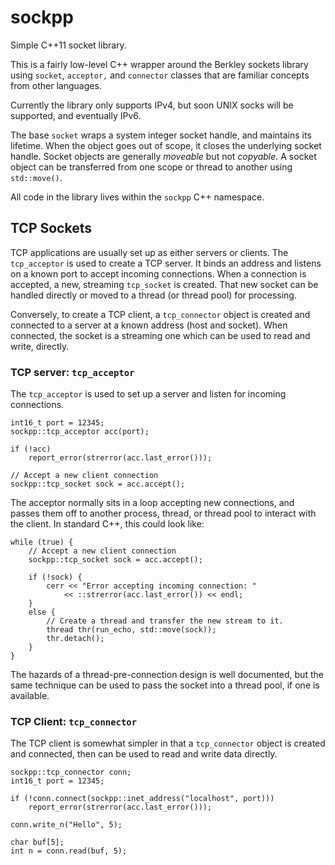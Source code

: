 # sockpp
Simple C++11 socket library.

This is a fairly low-level C++ wrapper around the Berkley sockets library using `socket`, `acceptor,` and `connector` classes that are familiar concepts from other languages.

Currently the library only supports IPv4, but soon UNIX socks will be supported, and eventually IPv6.

The base `socket` wraps a system integer socket handle, and maintains its lifetime. When the object goes out of scope, it closes the underlying socket handle. Socket objects are generally _moveable_ but not _copyable_. A socket object can be transferred from one scope or thread to another using `std::move()`.

All code in the library lives within the `sockpp` C++ namespace.

## TCP Sockets

TCP applications are usually set up as either servers or clients. The `tcp_acceptor` is used to create a TCP server. It binds an address and listens on a known port to accept incoming connections. When a connection is accepted, a new, streaming `tcp_socket` is created. That new socket can be handled directly or moved to a thread (or thread pool) for processing.

Conversely, to create a TCP client, a `tcp_connector` object is created and connected to a server at a known address (host and socket). When connected, the socket is a streaming one which can be used to read and write, directly.

### TCP server: `tcp_acceptor`

The `tcp_acceptor` is used to set up a server and listen for incoming connections.

	int16_t port = 12345;
	sockpp::tcp_acceptor acc(port);

	if (!acc)
		report_error(strerror(acc.last_error()));

	// Accept a new client connection
	sockpp::tcp_socket sock = acc.accept();

The acceptor normally sits in a loop accepting new connections, and passes them off to another process, thread, or thread pool to interact with the client. In standard C++, this could look like:

	while (true) {
		// Accept a new client connection
		sockpp::tcp_socket sock = acc.accept();
	
		if (!sock) {
			cerr << "Error accepting incoming connection: " 
				<< ::strerror(acc.last_error()) << endl;
		}
		else {
			// Create a thread and transfer the new stream to it.
			thread thr(run_echo, std::move(sock));
			thr.detach();
		}
	}

The hazards of a thread-pre-connection design is well documented, but the same technique can be used to pass the socket into a thread pool, if one is available.

### TCP Client: `tcp_connector`

The TCP client is somewhat simpler in that a `tcp_connector` object is created and connected, then can be used to read and write data directly.

	sockpp::tcp_connector conn;
	int16_t port = 12345;

	if (!conn.connect(sockpp::inet_address("localhost", port)))
		report_error(strerror(acc.last_error()));

	conn.write_n("Hello", 5);
	
	char buf[5];
	int n = conn.read(buf, 5);
	

	